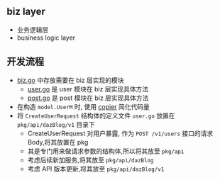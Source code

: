 ## biz layer
- 业务逻辑层
- business logic layer

## 开发流程
- [biz.go](./biz.go) 中存放需要在 biz 层实现的模块
  - [user.go](./user/user.go) 是 user 模块在 biz 层实现具体方法
  - [post.go](./post/post.go) 是 post 模块在 biz 层实现具体方法
- 在构造 `model.UserM` 时, 使用 [copier](https://github.com/jinzhu/copier) 简化代码量
- 将 `CreateUserRequest` 结构体的定义文件 `user.go` 放置在 `pkg/api/dazBlog/v1` 目录下
  - CreateUserRequest 对用户暴露, 作为 `POST /v1/users` 接口的请求 Body,将其放置在 pkg
  - 其是专门用来做请求参数的结构体,所以将其放至 `pkg/api`
  - 考虑后续新加服务,将其放至 `pkg/api/dazBlog`
  - 考虑 API 版本更新,将其放至 `pkg/api/dazBlog/v1`